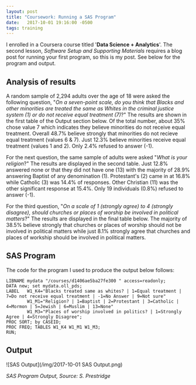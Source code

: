 ```yaml
---
layout: post
title: "Coursework: Running a SAS Program"
date:   2017-10-01 19:16:00 -0500
tags: training
---
```


I enrolled in a Coursera course titled '**Data Science + Analytics**'. The second lesson, _Software Setup and Supporting Materials_ requires a blog post for running your first program, so this is my post. See below for the program and output.

## Analysis of results

A random sample of 2,294 adults over the age of 18 were asked the following question, "_On a seven-point scale, do you think that Blacks and other minorities are treated the same as Whites in the criminal justice system (1) or do not receive equal treatment (7)_?" The results are shown in the first table of the Output section below. Of the total number, about 35% chose value 7 which indicates they believe minorities do not receive equal treatment. Overall 48.7% believe strongly that minorities do not recieve equal treatment (values 6 & 7). Just 12.3% believe minorities receive equal treatment (values 1 and 2). Only 2.4% refused to answer (-1).

For the next question, the same sample of adults were asked "_What is your religion_?" The results are displayed in the second table. Just 12.8% answered none or that they did not have one (13) with the majority of 28.9% answering Baptist of any denomination (1). Protestant's (2) came in at 16.8% while Catholic (3) was 14.4% of responses. Other Christian (11) was the other significant response at 15.4%. Only 19 individuals (0.8%) refused to answer (-1).

For the third question, "_On a scale of 1 (strongly agree) to 4 (strongly disagree), should churches or places of worship be involved in political matters_?" The results are displayed in the final table below. The majority of 38.5% believe strongly that churches or places of worship should not be involved in political matters while just 8.1% strongly agree that churches and places of workship should be involved in political matters.

## SAS Program

The code for the program I used to produce the output below follows:

```
LIBNAME mydata "/courses/d1406ae5ba27fe300 " access=readonly;
DATA new; set mydata.oll_pds;
LABEL   W1_K4="Blacks treated same as whites? | 1=Equal treatment | 7=Do not receive equal treatment | -1=No Answer | 9=Not sure"
        W1_M1="Religion? | 1=Baptist | 2=Protestant | 3=Catholic | 4=Mormon | 5=Jewish | 6=Muslim | 13=None"
        W1_M3="Places of worship involved in politics? | 1=Strongly Agree | 4=Strongly Disagree";
PROC SORT; by CASEID;
PROC FREQ; TABLES W1_K4 W1_M1 W1_M3;
RUN;
```

## Output

![SAS Output](/img/2017-10-01 SAS Output.png)

<cite>SAS Program Output, Source: S. Prestridge</cite>
